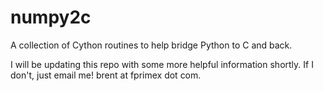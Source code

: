 numpy2c
=======

A collection of Cython routines to help bridge Python to C and back.

I will be updating this repo with some more helpful information shortly. If I don't, just email me! brent at fprimex dot com.
